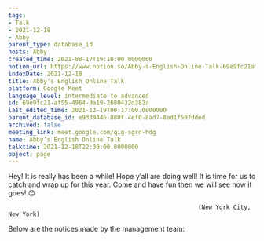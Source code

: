 ```yaml
---
tags:
- Talk
- 2021-12-18
- Abby
parent_type: database_id
hosts: Abby
created_time: 2021-08-17T19:10:00.0000000
notion_url: https://www.notion.so/Abby-s-English-Online-Talk-69e9fc21af5549649a192680432d382a
indexDate: 2021-12-18
title: Abby’s English Online Talk
platform: Google Meet
language_level: intermediate to advanced
id: 69e9fc21-af55-4964-9a19-2680432d382a
last_edited_time: 2021-12-19T00:17:00.0000000
parent_database_id: e9339446-880f-4ef0-8ad7-8ad1f507dded
archived: false
meeting_link: meet.google.com/qig-sgrd-hdg
name: Abby’s English Online Talk
talktime: 2021-12-18T22:30:00.0000000
object: page
---
```


Hey! It is really has been a while! Hope y’all are doing well! It is time for us to catch and wrap up for this year. Come and have fun then we will see how it goes! 😊



                                                          (New York City, New York)



Below are the notices made by the management team:


